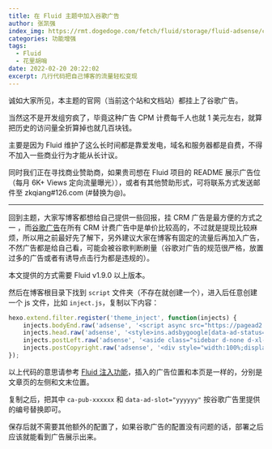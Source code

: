```yaml
---
title: 在 Fluid 主题中加入谷歌广告
author: 张凯强
index_img: https://rmt.dogedoge.com/fetch/fluid/storage/fluid-adsense/cover.png?w=480&fmt=webp
categories: 功能增强
tags:
  - Fluid
  - 花里胡哨
date: 2022-02-20 20:22:02
excerpt: 几行代码把自己博客的流量轻松变现
---
```


诚如大家所见，本主题的官网（当前这个站和文档站）都挂上了谷歌广告。

当然这不是开发组穷疯了，毕竟这种广告 CPM 计费每千人也就 1 美元左右，就算把历史的访问量全折算掉也就几百块钱。

主要是因为 Fluid 维护了这么长时间都是靠爱发电，域名和服务器都是自费，不得不加入一些商业行为才能从长计议。

同时我们正在寻找商业赞助商，如果贵司想在 Fluid 项目的 README 展示广告位（每月 6K+ Views 定向流量曝光）），或者有其他赞助形式，可将联系方式发送邮件至 zkqiang#126.com (#替换为@)。

---

回到主题，大家写博客都想给自己提供一些回报，挂 CRM 广告是最方便的方式之一 ，而[谷歌广告](https://www.google.com/adsense)在所有 CRM 计费广告中是单价比较高的，不过就是提现比较麻烦，所以用之前最好先了解下，另外建议大家在博客有固定的流量后再加入广告，不然广告都是给自己看，可能会被谷歌判断刷量（谷歌对广告的规范很严格，放置过多的广告或者有诱导点击行为都是违规的）。

本文提供的方式需要 Fluid v1.9.0 以上版本。

然后在博客根目录下找到 `script` 文件夹（不存在就创建一个），进入后任意创建一个 js 文件，比如 `inject.js`，复制以下内容：

```javascript
hexo.extend.filter.register('theme_inject', function(injects) {
	injects.bodyEnd.raw('adsense', '<script async src="https://pagead2.googlesyndication.com/pagead/js/adsbygoogle.js?client=ca-pub-xxxxxx" crossorigin="anonymous"></script>');
	injects.head.raw('adsense', '<style>ins.adsbygoogle[data-ad-status="unfilled"] { display: none !important; }</style>');
	injects.postLeft.raw('adsense', '<aside class="sidebar d-none d-xl-block" style="margin-right:-1rem;z-index:-1"><ins class="adsbygoogle" style="display:flex;justify-content:center;min-width:160px;max-width:300px;width:100%;height:600px;position:sticky;top:2rem" data-ad-client="ca-pub-xxxxxx" data-ad-slot="yyyyyy"></ins><script> (adsbygoogle = window.adsbygoogle || []).push({}); </script></aside>');
	injects.postCopyright.raw('adsense', '<div style="width:100%;display:flex;justify-content:center;margin-bottom:1.5rem"><ins class="adsbygoogle" style="display:flex;justify-content:center;max-width:845px;width:100%;height:90px" data-ad-client="ca-pub-xxxxxx" data-ad-slot="yyyyyy"></ins><script> (adsbygoogle = window.adsbygoogle || []).push({}); </script></div>');
});
```

以上代码的意思请参考 [Fluid 注入功能](https://hexo.fluid-dev.com/docs/advance/#fluid-%E6%B3%A8%E5%85%A5%E4%BB%A3%E7%A0%81)，插入的广告位置和本页是一样的，分别是文章页的左侧和文末位置。

复制之后，把其中 `ca-pub-xxxxxx` 和 `data-ad-slot="yyyyyy"` 按谷歌广告里提供的编号替换即可。

保存后就不需要其他额外的配置了，如果谷歌广告的配置没有问题的话，部署之后应该就能看到广告展示出来。
